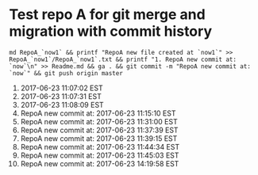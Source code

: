 # Test repo A for git merge and migration with commit history

```
md RepoA_`now1` && printf "RepoA new file created at `now1`" >> RepoA_`now1`/RepoA_`now1`.txt && printf "1. RepoA new commit at: `now`\n" >> Readme.md && ga . && git commit -m "RepoA new commit at: `now`" && git push origin master
```

1. 2017-06-23 11:07:02 EST 
1. 2017-06-23 11:07:31 EST
1. 2017-06-23 11:08:09 EST
1. RepoA new commit at: 2017-06-23 11:15:10 EST
1. RepoA new commit at: 2017-06-23 11:31:00 EST
1. RepoA new commit at: 2017-06-23 11:37:39 EST
1. RepoA new commit at: 2017-06-23 11:39:15 EST
1. RepoA new commit at: 2017-06-23 11:44:34 EST
1. RepoA new commit at: 2017-06-23 11:45:03 EST
1. RepoA new commit at: 2017-06-23 14:19:58 EST
